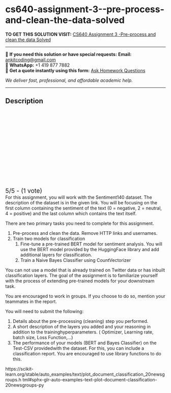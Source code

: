 # cs640-assignment-3--pre-process-and-clean-the-data-solved
**TO GET THIS SOLUTION VISIT:** [CS640 Assignment 3 -Pre-process and clean the data Solved](https://www.ankitcodinghub.com/product/cs640-homework-5-pre-process-and-clean-the-data-solved/)


---

📩 **If you need this solution or have special requests:** **Email:** ankitcoding@gmail.com  
📱 **WhatsApp:** +1 419 877 7882  
📄 **Get a quote instantly using this form:** [Ask Homework Questions](https://www.ankitcodinghub.com/services/ask-homework-questions/)

*We deliver fast, professional, and affordable academic help.*

---

<h2>Description</h2>



<div class="kk-star-ratings kksr-auto kksr-align-center kksr-valign-top" data-payload="{&quot;align&quot;:&quot;center&quot;,&quot;id&quot;:&quot;91401&quot;,&quot;slug&quot;:&quot;default&quot;,&quot;valign&quot;:&quot;top&quot;,&quot;ignore&quot;:&quot;&quot;,&quot;reference&quot;:&quot;auto&quot;,&quot;class&quot;:&quot;&quot;,&quot;count&quot;:&quot;1&quot;,&quot;legendonly&quot;:&quot;&quot;,&quot;readonly&quot;:&quot;&quot;,&quot;score&quot;:&quot;5&quot;,&quot;starsonly&quot;:&quot;&quot;,&quot;best&quot;:&quot;5&quot;,&quot;gap&quot;:&quot;4&quot;,&quot;greet&quot;:&quot;Rate this product&quot;,&quot;legend&quot;:&quot;5\/5 - (1 vote)&quot;,&quot;size&quot;:&quot;24&quot;,&quot;title&quot;:&quot;CS640 Assignment 3 -Pre-process and clean the data Solved&quot;,&quot;width&quot;:&quot;138&quot;,&quot;_legend&quot;:&quot;{score}\/{best} - ({count} {votes})&quot;,&quot;font_factor&quot;:&quot;1.25&quot;}">

<div class="kksr-stars">

<div class="kksr-stars-inactive">
            <div class="kksr-star" data-star="1" style="padding-right: 4px">


<div class="kksr-icon" style="width: 24px; height: 24px;"></div>
        </div>
            <div class="kksr-star" data-star="2" style="padding-right: 4px">


<div class="kksr-icon" style="width: 24px; height: 24px;"></div>
        </div>
            <div class="kksr-star" data-star="3" style="padding-right: 4px">


<div class="kksr-icon" style="width: 24px; height: 24px;"></div>
        </div>
            <div class="kksr-star" data-star="4" style="padding-right: 4px">


<div class="kksr-icon" style="width: 24px; height: 24px;"></div>
        </div>
            <div class="kksr-star" data-star="5" style="padding-right: 4px">


<div class="kksr-icon" style="width: 24px; height: 24px;"></div>
        </div>
    </div>

<div class="kksr-stars-active" style="width: 138px;">
            <div class="kksr-star" style="padding-right: 4px">


<div class="kksr-icon" style="width: 24px; height: 24px;"></div>
        </div>
            <div class="kksr-star" style="padding-right: 4px">


<div class="kksr-icon" style="width: 24px; height: 24px;"></div>
        </div>
            <div class="kksr-star" style="padding-right: 4px">


<div class="kksr-icon" style="width: 24px; height: 24px;"></div>
        </div>
            <div class="kksr-star" style="padding-right: 4px">


<div class="kksr-icon" style="width: 24px; height: 24px;"></div>
        </div>
            <div class="kksr-star" style="padding-right: 4px">


<div class="kksr-icon" style="width: 24px; height: 24px;"></div>
        </div>
    </div>
</div>


<div class="kksr-legend" style="font-size: 19.2px;">
            5/5 - (1 vote)    </div>
    </div>
<div class="page" title="Page 1">
<div class="section">
<div class="layoutArea">
<div class="column">
For this assignment, you will work with the Sentiment140 dataset. The description of the dataset is in the given link. You will be focusing on the first column containing the sentiment of the text (0 = negative, 2 = neutral, 4 = positive) and the last column which contains the text itself.

There are two primary tasks you need to complete for this assignment.

<ol>
<li>Pre-process and clean the data. Remove HTTP links and usernames.</li>
<li>Train two models for classification
<ol>
<li>Fine-tune a pre-trained BERT model for sentiment analysis. You will use the BERT model provided by the HuggingFace library and add additional layers for classification.</li>
<li>Train a Naive Bayes Classifier using CountVectorizer</li>
</ol>
</li>
</ol>
You can not use a model that is already trained on Twitter data or has inbuilt classification layers. The goal of the assignment is to familiarize yourself with the process of extending pre-trained models for your downstream task.

You are encouraged to work in groups. If you choose to do so, mention your teammates in the report.

You will need to submit the following:

<ol>
<li>Details about the pre-processing (cleaning) step you performed.</li>
<li>A short description of the layers you added and your reasoning in addition to the traininghyperparameters. ( Optimizer, Learning rate, batch size, Loss Function,…)</li>
<li>The performance of your models (BERT and Bayes Classifier) on the Test-CSV providedwith the dataset. For this, you can include a classification report. You are encouraged to use library functions to do this.</li>
</ol>
https://scikit-learn.org/stable/auto_examples/text/plot_document_classification_20newsgroups.h tml#sphx-glr-auto-examples-text-plot-document-classification-20newsgroups-py

</div>
</div>
</div>
</div>
